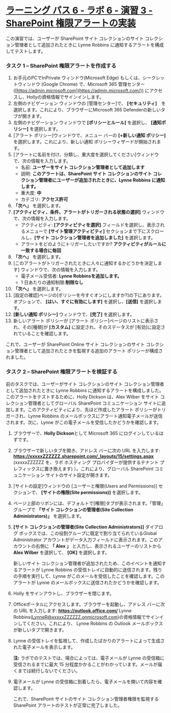 # [ラーニング パス 6 - ラボ 6 - 演習 3 - SharePoint 権限アラートの実装](https://github.com/MicrosoftLearning/MS-102T00-Microsoft-365-Administrator-Essentials/blob/master/Instructions/Labs/LAB_AK_06_Lab6_Ex3_SharePoint_Permission_Alert.md#learning-path-6---lab-6---exercise-3---implement-sharepoint-permission-alert)

この演習では、ユーザーが SharePoint サイト コレクションのサイト コレクション管理者として追加されたときに Lynne Robbins に通知するアラートを構成してテストします。

### タスク 1 – SharePoint 権限アラートを作成する

1. お手元のPCでInPrivate ウィンドウ(Microsoft Edge) もしくは、シークレットウィンドウ (Google Chrome) で、Microsoft 365 管理センター ([https://admin.microsoft.com](https://admin.microsoft.com/)) にアクセスし、Hollyの資格情報でサインインします。
2. 左側のナビゲーション ウィンドウの [管理センター]で、 **[セキュリティ]**　を選択します。これにより、ブラウザーにMicrosoft 365 Defenderの新しいタブが開きます。
3. 左側のナビゲーション ウィンドウで  **[ポリシーとルール]** を選択し、 **[通知ポリシー]** を選択します。
4. [アラート ポリシー]ウィンドウで、メニュー バーの  **[+新しい通知 ポリシー]** を選択します。これにより、新しい通知 ポリシーウィザードが開始されます。
5. [アラートに名前を付け、分類し、重大度を選択してください]ウィンドウで、次の情報を入力します。
   - 名前: **ユーザーをサイト コレクション管理者として追加します**
   - 説明: **このアラートは、SharePoint サイト コレクションのサイト コレクション管理者にユーザーが追加されたときに、Lynne Robbins に通知します。**
   - 重大度: **中**
   - カテゴリ: **アクセス許可**
6.  **「次へ」** を選択します。
7. **[アクティビティ、条件、アラートがトリガーされる状態の選択]** ウィンドウで、次の情報を入力します。
   - アクティビティ:  **[アクティビティを選択]** フィールドを選択し、表示されるメニューで **[サイト管理アクティビティ]** セクションまで下にスクロールし、**[サイト コレクション管理者を追加しました]** を選択します。
   - アラートをどのようにトリガーしたいですか? **アクティビティがルールに一致する場合に毎回**
8. **「次へ」** を選択します。
9. [このアラートがトリガーされたときに人々に通知するかどうかを決定します] ウィンドウで、次の情報を入力します。
   - 電子メール受信者:  **Lynne Robbinsを追加します。** 
   - 1 日あたりの通知制限:**制限なし**
10. **「次へ」** を選択します。
11. [設定の確認]ページの[ポリシーを今すぐオンにしますか?]の下にあります。オプションで、 **[はい、すぐに有効にします]** を選択し、**[送信]** を選択します。
12. **[新しい通知 ポリシー]** ウィンドウで、**[完了]** を選択します。
13. 新しいアラート ポリシーが [アラート ポリシー]ページのリストに表示され、その[種類]が **[カスタム]** に設定され、そのステータスが [有効]に設定されていることを確認します。

これで、ユーザーが SharePoint Online サイト コレクションのサイト コレクション管理者として追加されたときを監視する追加のアラート ポリシーが構成されました。

### タスク 2 – SharePoint 権限アラートを検証する

前のタスクでは、ユーザーがサイト コレクションのサイト コレクション管理者として追加されたときに Lynne Robbins に通知するアラートを構成しました。このアラートをテストするために、Holly Dickson は、Alex Wilber をサイト コレクション管理者としてグローバル SharePoint コミュニケーション サイトに追加します。このアクティビティにより、先ほど作成したアラート ポリシーがトリガーされ、Lynne Robbins のメールボックスにアラート通知電子メールが送信されます。次に、Lynne がこの電子メールを受信したかどうかを確認します。

1. ブラウザーで、**Holly Dickson**として Microsoft 365 にログインしているはずです。

2. ブラウザーで新しいタブを開き、アドレス バーに次の URL を入力します:  **https://xxxxxZZZZZZ.sharepoint.com/_layouts/15/settings.aspx** (xxxxxZZZZZZ を、ラボ ホスティング プロバイダーが提供するテナント プレフィックスに置き換えます) ）。これにより、グローバル SharePoint コミュニケーション サイトのサイト設定が開きます。

3. [サイトの設定]ウィンドウの [ユーザーと権限(Users and Permissions)] セクションで、 **[サイトの権限(Site permissions)]** を選択します。

4. ページ上部のリボンには、デフォルトで[権限]タブが表示されます。「管理」グループで **「サイト コレクションの管理者(Site Collection Administrators)」** を選択します。

5. **[サイト コレクションの管理者(Site Collection Administrators)]** ダイアログ ボックスでは、この役割グループに既定で割り当てられているGlobal Administrator アカウントがデータ入力フィールドに表示されます。このアカウントの右側に **「 Alex 」** と入力し、表示されるユーザーのリストから **Alex Wilber** を選択して、 **[OK]** を選択します。

   新しいサイト コレクション管理者が追加されたため、このイベントを通知するアラートが Lynne Robbins の受信トレイに自動的に送信されます。残りの手順を実行して、Lynne がこのメールを受信したことを確認します。このアラートが Lynne のメールボックスに送信されたかどうかを確認します。

6. Holly をサインアウトし、ブラウザーを閉じます。

7. Officeポータルにアクセスします。ブラウザーを起動し、アドレス バーに次の URL を入力します: **https://outlook.office.com/**  Lynne Robbins(LynneR@xxxxxZZZZZZ.onmicrosoft.com)の資格情報でサインインしてください。これにより、 Lynne Robbins の Outlook メールボックスが新しいタブで開きます。

8. Lynne の受信トレイを監視して、作成したばかりのアラートによって生成された電子メールを表示します。

   **注:** ラボでのテストでは、場合によっては、電子メールが Lynne の受信箱に受信されるまでに最大 15 分程度かかることがわかっています。メールが届くまでは続行しないでください。

9. 電子メールが Lynne の受信箱に到着したら、電子メールを開いて内容を確認します。

   これで、SharePoint サイトのサイト コレクション管理者権限を監視する SharePoint アラートのテストが正常に完了しました。
